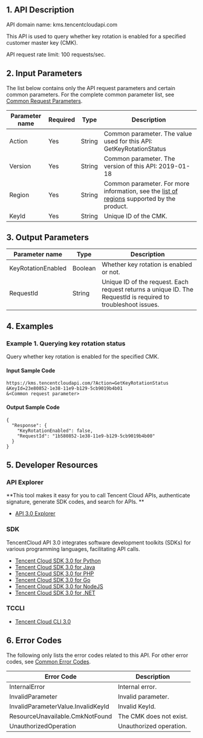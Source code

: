 ## 1. API Description

API domain name: kms.tencentcloudapi.com

This API is used to query whether key rotation is enabled for a specified customer master key (CMK).

API request rate limit: 100 requests/sec.

## 2. Input Parameters

The list below contains only the API request parameters and certain common parameters. For the complete common parameter list, see [Common Request Parameters](/document/api/573/34406).

| Parameter name | Required | Type | Description |
|---------|---------|---------|---------|
| Action | Yes | String | Common parameter. The value used for this API: GetKeyRotationStatus |
| Version | Yes | String | Common parameter. The version of this API: 2019-01-18 |
| Region | Yes | String | Common parameter. For more information, see the [list of regions](/document/api/573/34406#.E5.9C.B0.E5.9F.9F.E5.88.97.E8.A1.A8) supported by the product. |
| KeyId | Yes | String | Unique ID of the CMK. |

## 3. Output Parameters

| Parameter name | Type | Description |
|---------|---------|---------|
| KeyRotationEnabled | Boolean | Whether key rotation is enabled or not. |
| RequestId | String | Unique ID of the request. Each request returns a unique ID. The RequestId is required to troubleshoot issues. |

## 4. Examples

### Example 1. Querying key rotation status

Query whether key rotation is enabled for the specified CMK.

#### Input Sample Code

```
https://kms.tencentcloudapi.com/?Action=GetKeyRotationStatus
&KeyId=23e80852-1e38-11e9-b129-5cb9019b4b01
&<Common request parameter>
```

#### Output Sample Code

```
{
  "Response": {
    "KeyRotationEnabled": false,
    "RequestId": "1b580852-1e38-11e9-b129-5cb9019b4b00"
  }
}
```


## 5. Developer Resources

### API Explorer

**This tool makes it easy for you to call Tencent Cloud APIs,  authenticate signature, generate SDK codes, and search for APIs. **

* [API 3.0 Explorer](https://console.cloud.tencent.com/api/explorer?Product=kms&Version=2019-01-18&Action=GetKeyRotationStatus)

### SDK

TencentCloud API 3.0 integrates software development toolkits (SDKs) for various programming languages, facilitating API calls. 

* [Tencent Cloud SDK 3.0 for Python](https://github.com/TencentCloud/tencentcloud-sdk-python)
* [Tencent Cloud SDK 3.0 for Java](https://github.com/TencentCloud/tencentcloud-sdk-java)
* [Tencent Cloud SDK 3.0 for PHP](https://github.com/TencentCloud/tencentcloud-sdk-php)
* [Tencent Cloud SDK 3.0 for Go](https://github.com/TencentCloud/tencentcloud-sdk-go)
* [Tencent Cloud SDK 3.0 for NodeJS](https://github.com/TencentCloud/tencentcloud-sdk-nodejs)
* [Tencent Cloud SDK 3.0 for .NET](https://github.com/TencentCloud/tencentcloud-sdk-dotnet)

### TCCLI

* [Tencent Cloud CLI 3.0](https://cloud.tencent.com/document/product/440/6176)

## 6. Error Codes

The following only lists the error codes related to this API. For other error codes, see [Common Error Codes](/document/api/573/15694#.E5.85.AC.E5.85.B1.E9.94.99.E8.AF.AF.E7.A0.81).

| Error Code | Description |
|---------|---------|
| InternalError | Internal error. |
| InvalidParameter | Invalid parameter. |
| InvalidParameterValue.InvalidKeyId | Invalid KeyId. |
| ResourceUnavailable.CmkNotFound | The CMK does not exist. |
| UnauthorizedOperation | Unauthorized operation. |
